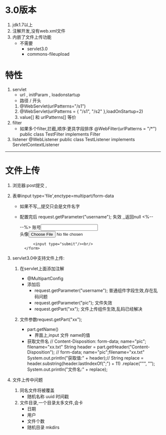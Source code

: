 # 3.0版本 #
1. jdk1.7以上
2. 注解开发,没有web.xml文件
3. 内嵌了文件上传功能
	* 不需要		
		* servlet3.0
		* commons-fileupload

# 特性 #
1. servlet
	* url , initParam , loadonstartup
	* 路径 / 开头
	1. @WebServlet(urlPatterns="/s1")
	2. @WebServlet(urlPatterns = { "/s1", "/s2" },loadOnStartup=2)
	3. value[] 和  urlPatterns[] 等价
2. filter
	* 如果多个filter,拦截,顺序:更具字段排序 
		@WebFilter(urlPatterns = "/*")
		public class TestFilter implements Filter 
3. listener
		@WebListener
		public class TestListener implements ServletContextListener

----------

# 文件上传 #
1. 浏览器:post提交 ,
2. 表单input type='file',enctype=multipart/form-data
	* 如果不写,,,提交只会是文件名字
	* 配置完后 request.getParameter("username"); 失效 ,,返回null
			<%-- <form action="${pageContext.request.contextPath }/x" method="post" > --%>
			<form action="${pageContext.request.contextPath }/x" method="post" enctype="multipart/form-data">
				账号<input type="text" name="username"/>  <br/>
				头像<input type="file" name="pic"/><br/>   
				
				<input type="submit"/><br/>
			</form>

3. servlet3.0中支持文件上传:
	1. 在servlet上面添加注解
		* @MultipartConfig
		* 添加后 
			* request.getParameter("username"); 普通组件字段生效,存在乱码问题
			* request.getParameter("pic");  文件失效
			* request.getPart("xx");  文件上传组件生效,乱码已经解决
			
	2. 文件参数request.getPart("xx");
		* part.getName()
			* 界面上,input 文件  name的值 
		* 获取文件名
			// Content-Disposition: form-data; name="pic"; filename="xx.txt"
			String header = part.getHeader("Content-Disposition");
			// form-data; name="pic";filename="xx.txt"
			System.out.println("获取值:" + header);//
			String replace = header.substring(header.lastIndexOf(";") + 11)
					.replace("\"", "");
			System.out.println("文件名:" + replace);

4. 文件上传中问题
	1.	同名文件将被覆盖
		* 随机名称
			uuid
			时间戳
	2. 文件目录,一个目录太多文件,会卡
		* 日期
		* 用户
		* 文件个数
		* 随机目录
			mkdirs